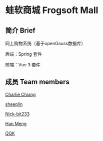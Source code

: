 # 蛙软商城 Frogsoft Mall

## 简介 Brief

网上购物系统（基于openGauss数据库）

后端：Spring 套件

前端：Vue 3 套件

## 成员 Team members

[Charlie Chiang](https://github.com/charlie0129)

[sheeplin](https://github.com/FrogDar)

[Nick-bit233](https://github.com/Nick-bit233)

[Han Meng](https://github.com/NILIKUO)

[QQK](https://github.com/QQKdeGit)

